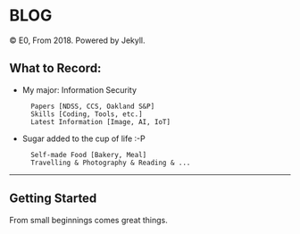 # BLOG

© E0, From 2018. Powered by Jekyll.

## What to Record:

* My major: Information Security

		Papers [NDSS, CCS, Oakland S&P]
		Skills [Coding, Tools, etc.]
		Latest Information [Image, AI, IoT]
	  
* Sugar added to the cup of life :-P

		Self-made Food [Bakery, Meal]
		Travelling & Photography & Reading & ...

---

## Getting Started

From small beginnings comes great things.
